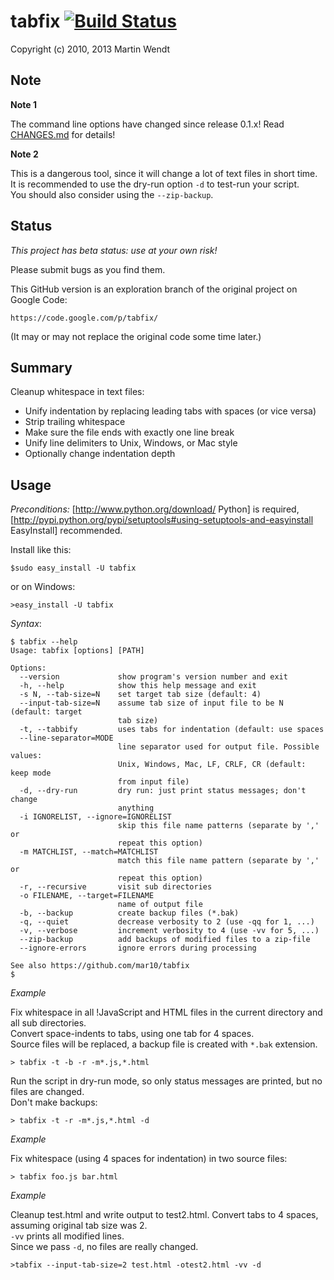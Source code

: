 # tabfix [![Build Status](https://travis-ci.org/mar10/tabfix.png?branch=master)](https://travis-ci.org/mar10/tabfix)

Copyright (c) 2010, 2013 Martin Wendt

## Note

**Note 1**

The command line options have changed since release 0.1.x! 
Read [CHANGES.md](https://github.com/mar10/tabfix/blob/master/CHANGES.md) for details!


**Note 2**

This is a dangerous tool, since it will change a lot of text files in short time.  
It is recommended to use the dry-run option `-d` to test-run your script.  
You should also consider using the `--zip-backup`.


## Status

*This project has beta status: use at your own risk!*

Please submit bugs as you find them.

This GitHub version is an exploration branch of the original project on Google Code:

    https://code.google.com/p/tabfix/

(It may or may not replace the original code some time later.)


## Summary

Cleanup whitespace in text files:

  * Unify indentation by replacing leading tabs with spaces (or vice versa)
  * Strip trailing whitespace
  * Make sure the file ends with exactly one line break
  * Unify line delimiters to Unix, Windows, or Mac style
  * Optionally change indentation depth

## Usage
*Preconditions:* [http://www.python.org/download/ Python] is required, 
[http://pypi.python.org/pypi/setuptools#using-setuptools-and-easyinstall EasyInstall]
recommended. 

Install like this:

```
$sudo easy_install -U tabfix
```

or on Windows:
```
>easy_install -U tabfix
```

*Syntax*:
```
$ tabfix --help
Usage: tabfix [options] [PATH]

Options:
  --version             show program's version number and exit
  -h, --help            show this help message and exit
  -s N, --tab-size=N    set target tab size (default: 4)
  --input-tab-size=N    assume tab size of input file to be N (default: target
                        tab size)
  -t, --tabbify         uses tabs for indentation (default: use spaces
  --line-separator=MODE
                        line separator used for output file. Possible values:
                        Unix, Windows, Mac, LF, CRLF, CR (default: keep mode
                        from input file)
  -d, --dry-run         dry run: just print status messages; don't change
                        anything
  -i IGNORELIST, --ignore=IGNORELIST
                        skip this file name patterns (separate by ',' or
                        repeat this option)
  -m MATCHLIST, --match=MATCHLIST
                        match this file name pattern (separate by ',' or
                        repeat this option)
  -r, --recursive       visit sub directories
  -o FILENAME, --target=FILENAME
                        name of output file
  -b, --backup          create backup files (*.bak)
  -q, --quiet           decrease verbosity to 2 (use -qq for 1, ...)
  -v, --verbose         increment verbosity to 4 (use -vv for 5, ...)
  --zip-backup          add backups of modified files to a zip-file
  --ignore-errors       ignore errors during processing

See also https://github.com/mar10/tabfix
$ 
```

*Example*

Fix whitespace in all !JavaScript and HTML files in the current directory and all sub directories.  
Convert space-indents to tabs, using one tab for 4 spaces.  
Source files will be replaced, a backup file is created with `*.bak` extension.
```
> tabfix -t -b -r -m*.js,*.html
```

Run the script in dry-run mode, so only status messages are printed, but no files are changed.  
Don't make backups:
```
> tabfix -t -r -m*.js,*.html -d
```

*Example*

Fix whitespace (using 4 spaces for indentation) in two source files:
```
> tabfix foo.js bar.html
```

*Example*

Cleanup test.html and write output to test2.html.
Convert tabs to 4 spaces, assuming original tab size was 2.<br>
`-vv` prints all modified lines.<br>
Since we pass `-d`, no files are really changed.
```
>tabfix --input-tab-size=2 test.html -otest2.html -vv -d
```
